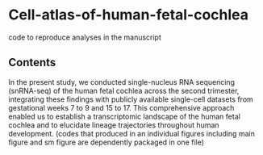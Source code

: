 # Cell-atlas-of-human-fetal-cochlea
code to reproduce analyses in the manuscript

## Contents
In the present study, we conducted single-nucleus RNA sequencing (snRNA-seq) of the human fetal cochlea across the second trimester, integrating these findings with publicly available single-cell datasets from gestational weeks 7 to 9 and 15 to 17. This comprehensive approach enabled us to establish a transcriptomic landscape of the human fetal cochlea and to elucidate lineage trajectories throughout human development.
(codes that produced in an individual figures including main figure and sm figure are dependently packaged in one file)




